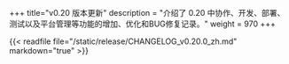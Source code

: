 ﻿+++
title="v0.20 版本更新"
description = "介绍了 0.20 中协作、开发、部署、测试以及平台管理等功能的增加、优化和BUG修复记录。"
weight = 970
+++

{{< readfile file="/static/release/CHANGELOG_v0.20.0_zh.md" markdown="true" >}}
